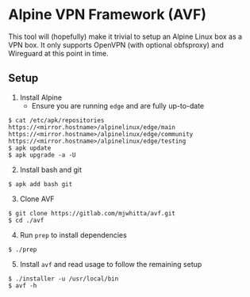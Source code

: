 # Alpine VPN Framework (AVF)

This tool will (hopefully) make it trivial to setup an Alpine Linux
box as a VPN box. It only supports OpenVPN (with optional obfsproxy)
and Wireguard at this point in time.

## Setup

1. Install Alpine
    - Ensure you are running `edge` and are fully up-to-date

```
$ cat /etc/apk/repositories
https://<mirror.hostname>/alpinelinux/edge/main
https://<mirror.hostname>/alpinelinux/edge/community
https://<mirror.hostname>/alpinelinux/edge/testing
$ apk update
$ apk upgrade -a -U
```

2. Install bash and git

```
$ apk add bash git
```

3. Clone AVF

```
$ git clone https://gitlab.com/mjwhitta/avf.git
$ cd ./avf
```

4. Run `prep` to install dependencies

```
$ ./prep
```

5. Install `avf` and read usage to follow the remaining setup

```
$ ./installer -u /usr/local/bin
$ avf -h
```
